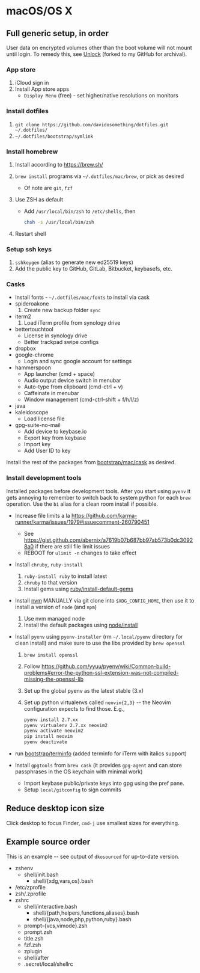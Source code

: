 # macOS/OS X

## Full generic setup, in order

User data on encrypted volumes other than the boot volume will not mount until
login. To remedy this, see [Unlock] (forked to my GitHub for archival).

### App store

1. iCloud sign in
1. Install App store apps
    - `Display Menu` (free) - set higher/native resolutions on monitors

### Install dotfiles

1. `git clone https://github.com/davidosomething/dotfiles.git ~/.dotfiles/`
1. `~/.dotfiles/bootstrap/symlink`

### Install homebrew

1. Install according to <https://brew.sh/>
1. `brew install` programs via `~/.dotfiles/mac/brew`, or pick as desired
    - Of note are `git`, `fzf`
1. Use ZSH as default
    - Add `/usr/local/bin/zsh` to `/etc/shells`, then

      ```sh
      chsh -s /usr/local/bin/zsh
      ```

1. Restart shell

### Setup ssh keys

1. `sshkeygen` (alias to generate new ed25519 keys)
1. Add the public key to GitHub, GitLab, Bitbucket, keybasefs, etc.

### Casks

- Install fonts - `~/.dotfiles/mac/fonts` to install via cask
- spideroakone
    1. Create new backup folder `sync`
- iterm2
    1. Load iTerm profile from synology drive
- bettertouchtool
    - License in synology drive
    - Better trackpad swipe configs
- dropbox
- google-chrome
    - Login and sync google account for settings
- hammerspoon
    - App launcher (cmd + space)
    - Audio output device switch in menubar
    - Auto-type from clipboard (cmd-ctrl + v)
    - Caffeinate in menubar
    - Window management (cmd-ctrl-shift + f/h/l/z)
- java
- kaleidoscope
    - Load license file
- gpg-suite-no-mail
    - Add device to keybase.io
    - Export key from keybase
    - Import key
    - Add User ID to key

Install the rest of the packages from
[bootstrap/mac/cask](../bootstrap/mac/cask) as desired.

### Install development tools

Installed packages before development tools. After you start using `pyenv` it
gets annoying to remember to switch back to system python for each `brew`
operation. Use the `bi` alias for a clean room install if possible.

- Increase file limits a la
  <https://github.com/karma-runner/karma/issues/1979#issuecomment-260790451>
    - See <https://gist.github.com/abernix/a7619b07b687bb97ab573b0dc30928a0> if
      there are still file limit issues
    - REBOOT for `ulimit -n` changes to take effect
- Install `chruby`, `ruby-install`
    1. `ruby-install ruby` to install latest
    1. `chruby` to that version
    1. Install gems using [ruby/install-default-gems](../ruby/install-default-gems)
- Install [nvm](https://github.com/creationix/nvm) MANUALLY via git clone into
  `$XDG_CONFIG_HOME`, then use it to install a version of `node` (and `npm`)
    1. Use nvm managed node
    1. Install the default packages using [node/install](../node/install)
- Install `pyenv` using `pyenv-installer` (rm `~/.local/pyenv` directory for
  clean install) and make sure to use the libs provided by `brew openssl`
    1. `brew install openssl`
    1. Follow <https://github.com/yyuu/pyenv/wiki/Common-build-problems#error-the-python-ssl-extension-was-not-compiled-missing-the-openssl-lib>
    1. Set up the global pyenv as the latest stable (3.x)
    1. Set up python virtualenvs called `neovim{2,3}` -- the Neovim configuration expects to find those. E.g.,

        ```sh
        pyenv install 2.7.xx
        pyenv virtualenv 2.7.xx neovim2
        pyenv activate neovim2
        pip install neovim
        pyenv deactivate
        ```

- run [bootstrap/terminfo](../bootstrap/terminfo) (added terminfo for iTerm
  with italics support)
- Install `gpgtools` from `brew cask` (it provides `gpg-agent` and can store
  passphrases in the OS keychain with minimal work)
    - Import keybase public/private keys into gpg using the pref pane.
    - Setup `local/gitconfig` to sign commits

## Reduce desktop icon size

Click desktop to focus Finder, `cmd-j` use smallest sizes for everything.

## Example source order

This is an example -- see output of `dkosourced` for up-to-date version.

- zshenv
    - shell/init.bash
        - shell/{xdg,vars,os}.bash
- /etc/zprofile
- zsh/.zprofile
- zshrc
    - shell/interactive.bash
        - shell/{path,helpers,functions,aliases}.bash
        - shell/{java,node,php,python,ruby}.bash
    - prompt-{vcs,vimode}.zsh
    - prompt.zsh
    - title.zsh
    - fzf.zsh
    - zplugin
    - shell/after
    - .secret/local/shellrc


[Unlock]: https://github.com/davidosomething/Unlock
